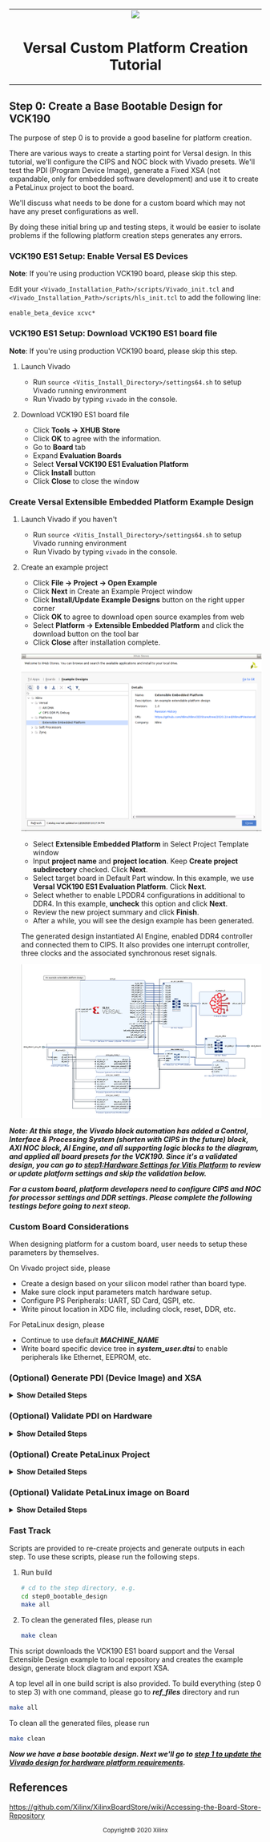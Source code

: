 <!-- 
# Copyright 2020 Xilinx Inc.
# 
# Licensed under the Apache License, Version 2.0 (the "License");
# you may not use this file except in compliance with the License.
# You may obtain a copy of the License at
#
#     http://www.apache.org/licenses/LICENSE-2.0
#
# Unless required by applicable law or agreed to in writing, software
# distributed under the License is distributed on an "AS IS" BASIS,
# WITHOUT WARRANTIES OR CONDITIONS OF ANY KIND, either express or implied.
# See the License for the specific language governing permissions and
# limitations under the License.
-->


<table width="100%">
 <tr width="100%">
    <td align="center"><img src="https://www.xilinx.com/content/dam/xilinx/imgs/press/media-kits/corporate/xilinx-logo.png" width="30%"/><h1>Versal Custom Platform Creation Tutorial</h1>
    </td>
 </tr>
</table>

## Step 0: Create a Base Bootable Design for VCK190

The purpose of step 0 is to provide a good baseline for platform creation.

There are various ways to create a starting point for Versal design. In this tutorial, we'll configure the CIPS and NOC block with Vivado presets. We'll test the PDI (Program Device Image), generate a Fixed XSA (not expandable, only for embedded software development) and use it to create a PetaLinux project to boot the board. 

We'll discuss what needs to be done for a custom board which may not have any preset configurations as well.

By doing these initial bring up and testing steps, it would be easier to isolate problems if the following platform creation steps generates any errors. 

### VCK190 ES1 Setup: Enable Versal ES Devices

**Note**: If you're using production VCK190 board, please skip this step.

Edit your `<Vivado_Installation_Path>/scripts/Vivado_init.tcl` and `<Vivado_Installation_Path>/scripts/hls_init.tcl` to add the following line:

```
enable_beta_device xcvc*
```

### VCK190 ES1 Setup: Download VCK190 ES1 board file

**Note**: If you're using production VCK190 board, please skip this step.

1. Launch Vivado

   - Run `source <Vitis_Install_Directory>/settings64.sh` to setup Vivado running environment
   - Run Vivado by typing `vivado` in the console.

2. Download VCK190 ES1 board file

   - Click **Tools -> XHUB Store**
   - Click **OK** to agree with the information.
   - Go to **Board** tab
   - Expand **Evaluation Boards**
   - Select **Versal VCK190 ES1 Evaluation Platform**
   - Click **Install** button
   - Click **Close** to close the window 

### Create Versal Extensible Embedded Platform Example Design

1. Launch Vivado if you haven't

   - Run `source <Vitis_Install_Directory>/settings64.sh` to setup Vivado running environment
   - Run Vivado by typing `vivado` in the console.

2. Create an example project

   - Click **File -> Project -> Open Example**
   - Click **Next** in Create an Example Project window
   - Click **Install/Update Example Designs** button on the right upper corner
   - Click **OK** to agree to download open source examples from web
   - Select **Platform -> Extensible Embedded Platform** and click the download button on the tool bar
   - Click **Close** after installation complete.

   ![Vivado XHUB download examples](images/step0/vivado_download_example.png)

   - Select **Extensible Embedded Platform** in Select Project Template window
   - Input **project name** and **project location**. Keep **Create project subdirectory** checked. Click **Next**.
   - Select target board in Default Part window. In this example, we use **Versal VCK190 ES1 Evaluation Platform**. Click **Next**.
   - Select whether to enable LPDDR4 configurations in additional to DDR4. In this example, **uncheck** this option and click **Next**.
   - Review the new project summary and click **Finish**.
   - After a while, you will see the design example has been generated.

   The generated design instantiated AI Engine, enabled DDR4 controller and connected them to CIPS. It also provides one interrupt controller, three clocks and the associated synchronous reset signals.

   ![Vivado Design Block Diagram](images/step0/vivado_design_diagram.png)

   

***Note: At this stage, the Vivado block automation has added a Control, Interface & Processing System (shorten with CIPS in the future) block, AXI NOC block, AI Engine, and all supporting logic blocks to the diagram, and applied all board presets for the VCK190. Since it's a validated design, you can go to [step1:Hardware Settings for Vitis Platform](step1.md) to review or update platform settings and skip the validation below.***

***For a custom board, platform developers need to configure CIPS and NOC for processor settings and DDR settings. Please complete the following testings before going to next steop.***

### Custom Board Considerations

When designing platform for a custom board, user needs to setup these parameters by themselves.

On Vivado project side, please

- Create a design based on your silicon model rather than board type.
- Make sure clock input parameters match hardware setup.
- Configure PS Peripherals: UART, SD Card, QSPI, etc.
- Write pinout location in XDC file, including clock, reset, DDR, etc.

For PetaLinux design, please

- Continue to use default ***MACHINE_NAME***
- Write board specific device tree in ***system_user.dtsi*** to enable peripherals like Ethernet, EEPROM, etc.


### (Optional) Generate PDI (Device Image) and XSA

<details>
  <summary><b>Show Detailed Steps</b></summary>

1. Validate the Block Design

   - Click ***Validate Design (F6)*** button in block diagram toolbar.

2. Create HDL Wrapper

   - In Sources tab, right click system.bd and select ***Create HDL Wrapper***. In the pop-up window, select ***Let Vivado Manage***.

3. Generate Device Image

   - Click ***Generate Device Image*** in Flow Navigator

   - Click ***Yes*** if it pops up a meesage to say *No Implementation Results Available*.

   ![](./images/step0/vivado_no_imp_avail.png)

   - Click ***OK*** for default options for Launch Runs dialouge.

   It takes a while to generate block diagram and run through implementation.

   PDI is generated in `vck190_custom_platform.runs/impl_1/`

4. Export fixed XSA for PetaLinux project Creation

   a) Click Menu ***File -> Export -> Hardware***, click Next

   b) Select Output to ***Include Device Image***. Click Next.

   c) Set output XSA file name and directory. Click Next.

   d) Click Finish

</details>

### (Optional) Validate PDI on Hardware

<details>
  <summary><b>Show Detailed Steps</b></summary>

1. Connect hardware server in XSCT

   ```tcl
   # If JTAG cable is connected locally
   connect
   
   # If JTAG cable is connected on another server, launch hw_server on that server then connect to that remote hardware server
   connect -url TCP:<SERVER NAME or IP>:3121
   ```
   
   

2. Download PDI in XSCT

   ```tcl
   device program <PDI file>
   ```

   PDI program should download without errors. If any error occurs in XSCT console, please check block design settings.

   Here's the sample prints on UART console of VCK190 board


<details>
  <summary><b>Show Log</b></summary>

   ```
   [8.716546]****************************************
   [10.387178]Xilinx Versal Platform Loader and Manager
   [15.181959]Release 2020.2   Nov 30 2020  -  07:20:11
   [19.889662]Platform Version: v1.0 PMC: v1.0, PS: v1.0
   [24.684093]BOOTMODE: 0, MULTIBOOT: 0x0
   [28.172159]****************************************
   [32.817343] 28.506881 ms for PrtnNum: 1, Size: 2224 Bytes
   [37.939565]-------Loading Prtn No: 0x2
   [41.975581] 0.531603 ms for PrtnNum: 2, Size: 48 Bytes
   [46.307975]-------Loading Prtn No: 0x3
   [153.848428] 104.031565 ms for PrtnNum: 3, Size: 57168 Bytes
   [156.392071]-------Loading Prtn No: 0x4
   [159.994956] 0.012506 ms for PrtnNum: 4, Size: 2512 Bytes
   [165.110546]-------Loading Prtn No: 0x5
   [168.715028] 0.014362 ms for PrtnNum: 5, Size: 3424 Bytes
   [173.831756]-------Loading Prtn No: 0x6
   [177.430206] 0.007693 ms for PrtnNum: 6, Size: 80 Bytes
   [182.427400]+++++++Loading Image No: 0x2, Name: pl_cfi, Id: 0x18700000
   [188.652918]-------Loading Prtn No: 0x7
   [1564.072421] 1371.823162 ms for PrtnNum: 7, Size: 707472 Bytes
   [1566.876806]-------Loading Prtn No: 0x8
   [1956.351062] 385.792100 ms for PrtnNum: 8, Size: 365712 Bytes
   [1959.102465]+++++++Loading Image No: 0x3, Name: fpd, Id: 0x0420C003
   [1965.172668]-------Loading Prtn No: 0x9
   [1969.287834] 0.436437 ms for PrtnNum: 9, Size: 992 Bytes
   [1974.032078]***********Boot PDI Load: Done*************
   [1979.057962]55080.597596 ms: ROM Time
   [1982.528018]Total PLM Boot Time
   ```
</details>

If the PDI can't load successfully, please check the CIPS configruation. 

</details>


### (Optional) Create PetaLinux Project

<details>
  <summary><b>Show Detailed Steps</b></summary>

In a custom design, if you designed your own CIPS, NOC and AI Engine connection and properties, it's recommended to make sure this hardware design can boot Linux properly before going forward. 

For a quick verification in this step, we'll use VCK190 pre-built device tree. It helps to setup peripheral properties, such as Ethernet MAC phy address, etc. These settings are specific to each board. It needs BSP engineers to develop during board bring up phase for custom boards.

1. Create PetaLinux Project with XSA

   ```bash
   petalinux-create -t project --template versal --force -n petalinux
   cd petalinux
   petalinux-config --get-hw-description=<path to xsa directory> --silentconfig
   ```

   - The created PetaLinux project name is ***petalinux***. Please feel free to change the PetaLinux project name with ***petalinux-create -n*** option.

2. Apply VCK190 device tree

   - Run `petalinux-config`
   - Go to ***DTG Settings***
   - Enter ***versal-vck190-reva-x-ebm-02-reva*** for ***MACHINE_NAME*** option (CONFIG_SUBSYSTEM_MACHINE_NAME)
   
   Note: This preset device setting will add ethernet PHY info to device tree. The [device tree source code][1] will be applied to the PetaLinux project.

[1]: https://github.com/Xilinx/u-boot-xlnx/blob/master/arch/arm/dts/versal-vck190-revA-x-ebm-02-revA.dts

3. Build PetaLinux Image

   ```bash
   petalinux-build
   petalinux-package --boot --u-boot
   ```

   Output ***BOOT.BIN***, ***boot.scr*** and ***image.ub*** are located in ***images/linux*** directory.

</details>


### (Optional) Validate PetaLinux image on Board

<details>
  <summary><b>Show Detailed Steps</b></summary>

1. Copy ***BOOT.BIN***, ***image.ub*** and ***boot.scr*** from **build/petalinux/images/linux** directory to SD card (fat32 partition).
2. Insert SD card to VCK190, set boot mode to SD boot (0001) and boot the board.
3. Make sure Linux boot successfully. Login with username: root, password: root

<details>
  <summary><b>Show Log</b></summary>
  
```
root@petalinux:~# [391.115631]****************************************
[392.964450]Xilinx Versal Platform Loader and Manager
[397.854212]Release 2020.2   Nov 30 2020  -  08:35:24
[402.657115]Platform Version: v1.0 PMC: v1.0, PS: v1.0
[407.546118]BOOTMODE: 14, MULTIBOOT: 0xF0000000
[411.825475]****************************************
[416.562993] 27.536159 ms for PrtnNum: 1, Size: 2224 Bytes
[421.778446]-------Loading Prtn No: 0x2
[425.913643] 0.539328 ms for PrtnNum: 2, Size: 48 Bytes
[430.334103]-------Loading Prtn No: 0x3
[460.345490] 26.411068 ms for PrtnNum: 3, Size: 55792 Bytes
[462.806209]-------Loading Prtn No: 0x4
[469.349675] 2.942065 ms for PrtnNum: 4, Size: 6032 Bytes
[471.634443]-------Loading Prtn No: 0x5
[475.247578] 0.018731 ms for PrtnNum: 5, Size: 80 Bytes
PSM Firmware version: 2020.2 [Build: Nov 30 2020 08:35:39 ]
[485.617643]+++++++Loading Image No: 0x2, Name: pl_cfi, Id: 0x18700000
[491.879575]-------Loading Prtn No: 0x6
[12215.749846] 11720.267596 ms for PrtnNum: 6, Size: 707472 Bytes
[12218.734381]-------Loading Prtn No: 0x7
[12409.592215] 187.084284 ms for PrtnNum: 7, Size: 365712 Bytes
[12412.438018]+++++++Loading Image No: 0x3, Name: fpd, Id: 0x0420C003
[12418.595431]-------Loading Prtn No: 0x8
[12425.245950] 2.878087 ms for PrtnNum: 8, Size: 992 Bytes
[12427.832593]+++++++Loading Image No: 0x4, Name: apu_subsyste, Id: 0x1C000000
[12434.597334]-------Loading Prtn No: 0x9
[12451.208925] 12.838115 ms for PrtnNum: 9, Size: 24752 Bytes
[12453.843937]-------Loading Prtn No: 0xA
[12483.552243] 25.934581 ms for PrtnNum: 10, Size: 59360 Bytes
[12486.274409]-------Loading Prtn No: 0xB
[12875.033006] 384.984465 ms for PrtnNum: 11, Size: 883968 Bytes
N[12877.994431]***** ** **Bont PDr Load:lDone***A****** **
[1i88a.177003]4t0.8 5415 ms: ROMOTime
[12886.560593]cotal P M BootOTime
                                   BL31: Non secure code at 0x8000000
NOTICE:  BL31: v2.2(debug):xilinx_rebase_v2.2_2020.1-10-ge6eea88b1
NOTICE:  BL31: Built : 08:34:09, Nov 30 2020
INFO:    GICv3 with legacy support detected. ARM GICv3 driver initialized in EL3
INFO:    BL31: Initializing runtime services
WARNING: BL31: cortex_a72: CPU workaround for 859971 was missing!
INFO:    BL31: cortex_a72: CPU workaround for cve_2017_5715 was applied
INFO:    BL31: cortex_a72: CPU workaround for cve_2018_3639 was applied
INFO:    BL31: Preparing for EL3 exit to normal world
INFO:    Entry point address = 0x8000000
INFO:    SPSR = 0x3c9


U-Boot 2020.01 (Nov 30 2020 - 08:35:27 +0000)

Model: Xilinx Versal vck190 Eval board revA (EMMC)
DRAM:  2 GiB
EL Level:       EL2
MMC:   sdhci@f1040000: 1, sdhci@f1050000: 0
In:    serial@ff000000
Out:   serial@ff000000
Err:   serial@ff000000
Bootmode: LVL_SHFT_SD_MODE1
Net:
ZYNQ GEM: ff0c0000, mdio bus ff0c0000, phyaddr 1, interface rgmii-id

Warning: ethernet@ff0c0000 (eth0) using random MAC address - d6:20:82:36:90:32
eth0: ethernet@ff0c0000
ZYNQ GEM: ff0d0000, mdio bus ff0c0000, phyaddr 2, interface rgmii-id

Warning: ethernet@ff0d0000 (eth1) using random MAC address - 2a:64:10:c2:a6:be
, eth1: ethernet@ff0d0000
Hit any key to stop autoboot:  0
switch to partitions #0, OK
mmc0 is current device
Scanning mmc 0:1...
Found U-Boot script /boot.scr
2007 bytes read in 17 ms (115.2 KiB/s)
## Executing script at 20000000
17065984 bytes read in 1372 ms (11.9 MiB/s)
## Loading kernel from FIT Image at 10000000 ...
   Using 'conf@system-top.dtb' configuration
   Trying 'kernel@1' kernel subimage
     Description:  Linux kernel
     Type:         Kernel Image
     Compression:  gzip compressed
     Data Start:   0x100000f8
     Data Size:    8341982 Bytes = 8 MiB
     Architecture: AArch64
     OS:           Linux
     Load Address: 0x00080000
     Entry Point:  0x00080000
     Hash algo:    sha256
     Hash value:   2f80978de5abed593d2caad4b8322d21400424d2510173d49fa04f0d78e8b83f
   Verifying Hash Integrity ... sha256+ OK
## Loading ramdisk from FIT Image at 10000000 ...
   Using 'conf@system-top.dtb' configuration
   Trying 'ramdisk@1' ramdisk subimage
     Description:  petalinux-image-minimal
     Type:         RAMDisk Image
     Compression:  uncompressed
     Data Start:   0x107fad60
     Data Size:    8697128 Bytes = 8.3 MiB
     Architecture: AArch64
     OS:           Linux
     Load Address: unavailable
     Entry Point:  unavailable
     Hash algo:    sha256
     Hash value:   89c3603e8057b56af941cb225c0859d3e57fe2d6e04f0856a4dce74c41855e2e
   Verifying Hash Integrity ... sha256+ OK
## Loading fdt from FIT Image at 10000000 ...
   Using 'conf@system-top.dtb' configuration
   Trying 'fdt@system-top.dtb' fdt subimage
     Description:  Flattened Device Tree blob
     Type:         Flat Device Tree
     Compression:  uncompressed
     Data Start:   0x107f4be8
     Data Size:    24741 Bytes = 24.2 KiB
     Architecture: AArch64
     Hash algo:    sha256
     Hash value:   e3695fb8926b53c44738ceb4be473cef2bd53d6aaa49fd9c695af71d5ca3a80a
   Verifying Hash Integrity ... sha256+ OK
   Booting using the fdt blob at 0x107f4be8
   Uncompressing Kernel Image
   Loading Ramdisk to 787b4000, end 78fff528 ... OK
   Loading Device Tree to 000000000fff6000, end 000000000ffff0a4 ... OK

Starting kernel ...

(skipping very long Linux boot log)

[    6.149369] Run /init as init process
INIT: version 2.88 booting
Starting udev
[    6.229790] udevd[264]: starting version 3.2.8
[    6.234535] random: udevd: uninitialized urandom read (16 bytes read)
[    6.241009] random: udevd: uninitialized urandom read (16 bytes read)
[    6.247486] random: udevd: uninitialized urandom read (16 bytes read)
[    6.257326] udevd[265]: starting eudev-3.2.8
[    6.615105] random: fast init done
[    6.655502] EXT4-fs (mmcblk1p2): recovery complete
[    6.659634] FAT-fs (mmcblk1p1): Volume was not properly unmounted. Some data may be corrupt. Please run fsck.
[    6.660306] EXT4-fs (mmcblk1p2): mounted filesystem with ordered data mode. Opts: (null)
Configuring packages on first boot....
 (This may take several minutes. Please do not power off the machine.)
Running postinst /etc/rpm-postinsts/100-sysvinit-inittab...
update-rc.d: /etc/init.d/run-postinsts exists during rc.d purge (continuing)
INIT: Entering runlevel: 5
Configuring network interfaces... [    6.965895] pps pps0: new PPS source ptp0
[    6.969920] macb ff0c0000.ethernet: gem-ptp-timer ptp clock registered.
udhcpc: started, v1.31.0
udhcpc: sending discover
udhcpc: sending discover
udhcpc: sending discover
udhcpc: no lease, forking to background
done.
Starting haveged: haveged: listening socket at 3
haveged: haveged starting up


Starting Dropbear SSH server: Generating 2048 bit rsa key, this may take a while...
haveged: haveged: ver: 1.9.5; arch: generic; vend: ; build: (gcc 9.2.0 CTV); collect: 128K

haveged: haveged: cpu: (VC); data: 16K (D); inst: 16K (D); idx: 11/40; sz: 15456/64452

haveged: haveged: tot tests(BA8): A:1/1 B:1/1 continuous tests(B):  last entropy estimate 7.9996

haveged: haveged: fills: 0, ge[   16.670222] random: crng init done
nerated: 0

[   16.675530] random: 7 urandom warning(s) missed due to ratelimiting
Public key portion is:
ssh-rsa AAAAB3NzaC1yc2EAAAADAQABAAABAQClK2Vcoh4YaCLp+s+owIWrtsm5rSzDMAd28vfmHU6grRmr+MQDpbZGelx8FW+7eOffSAbbfiVjrLNuiIP77neX3bfKir8Am6c4YTQCLUc06Mgao52pL0w2Vu+oa/DikBfR9iDkYBpQeO66eEnS3VXH8FwParDcwG475juQ06WO0PgbQh2PghNkW13yJF8vfk/hS9ZXn0MNbn96x+MVe6b70HZFmOllriJeEQj3eVgKKBaZZAYwEW24ynpCM0bWnFSzyohc3ZYTqRnOqXe9bie/Pr18vZs7kqkVUSKhuxstAGG/oRJAM46ODQNwLT8HzMSGnmXsN3pnW8XwFlMNMHHp root@petalinux
Fingerprint: sha1!! 14:87:a7:46:70:bf:0e:a7:cb:75:fd:80:b9:79:e4:ce:7a:1b:25:f7
dropbear.
Starting internet superserver: inetd.
Starting syslogd/klogd: done
Starting tcf-agent: OK

PetaLinux 2020.2 petalinux /dev/ttyAMA0

petalinux login:

```
</details>

</details>

### Fast Track

Scripts are provided to re-create projects and generate outputs in each step. To use these scripts, please run the following steps.

1. Run build

   ```bash
   # cd to the step directory, e.g.
   cd step0_bootable_design
   make all
   ```
   
2. To clean the generated files, please run

   ```bash
   make clean
   ```
This script downloads the VCK190 ES1 board support and the Versal Extensible Design example to local repository and creates the example design, generate block diagram and export XSA.

   

A top level all in one build script is also provided. To build everything (step 0 to step 3) with one command, please go to ***ref_files*** directory and run

```bash
make all
```

To clean all the generated files, please run

```bash
make clean
```



***Now we have a base bootable design. Next we'll go to [step 1 to update the Vivado design for hardware platform requirements](./step1.md).***





## References

https://github.com/Xilinx/XilinxBoardStore/wiki/Accessing-the-Board-Store-Repository

<p align="center"><sup>Copyright&copy; 2020 Xilinx</sup></p>
